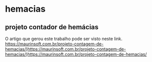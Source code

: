 # hemacias
## projeto contador de hemácias
O artigo que gerou este trabalho pode ser visto neste link.
https://maurinsoft.com.br/projeto-contagem-de-hemacias/)https://maurinsoft.com.br/projeto-contagem-de-hemacias/)https://maurinsoft.com.br/projeto-contagem-de-hemacias/


